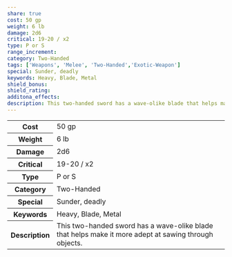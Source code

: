 ```yaml
---
share: true
cost: 50 gp
weight: 6 lb
damage: 2d6
critical: 19-20 / x2
type: P or S
range_increment: 
category: Two-Handed
tags: ['Weapons', 'Melee', 'Two-Handed','Exotic-Weapon']
special: Sunder, deadly
keywords: Heavy, Blade, Metal
shield_bonus: 
shield_rating: 
additona_effects: 
description: This two-handed sword has a wave-olike blade that helps make it more adept at sawing through objects.
---
```

<p><span style="overflow-x: auto;"><table><tbody><tr><th>Cost</th><td>50 gp</td></tr><tr><th>Weight</th><td>6 lb</td></tr><tr><th>Damage</th><td>2d6</td></tr><tr><th>Critical</th><td>19-20 / x2</td></tr><tr><th>Type</th><td>P or S</td></tr><tr><th>Category</th><td>Two-Handed</td></tr><tr><th>Special</th><td>Sunder, deadly</td></tr><tr><th>Keywords</th><td>Heavy, Blade, Metal</td></tr><tr><th>Description</th><td>This two-handed sword has a wave-olike blade that helps make it more adept at sawing through objects.</td></tr></tbody></table></span></p>